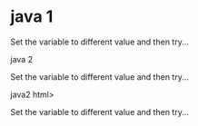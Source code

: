 # java 1
<html>
  <body>
	<script type="text/javascript">
			<!--
		var age = 20;
		if( age > 18 ){
		document.write("<b>Qualifies for driving</b>");
		}
			//-->
	</script>
 <p>Set the variable to different value and then try...</p>
 </body>
</html>
java 2
<html>
  <body>
	<script type="text/javascript">
	<!--
		var age = 11;
		if( age > 18 ){
		document.write("<b>Qualifies for driving</b>");
		}
		else{
		document.write("<b>Does not qualify for driving</b>");
		}
	//-->
	</script>
   <p>Set the variable to different value and then try...</p>
 </body>
</html>
java2
html>
 <body>
	<script type="text/javascript">
	<!--
			var book = "English";
			if( book == "history" ){
			document.write("<b>History Book</b>");
			}
			else if( book == "English" ){
			document.write("<b>English Book</b>");
			}
			else if( book == "economics" ){
			document.write("<b>Economics Book</b>");
			}
			else{
			document.write("<b>Unknown Book</b>");
			}
	//-->
	</script>
<p>Set the variable to different value and then try...</p>
	</body>
<html>
